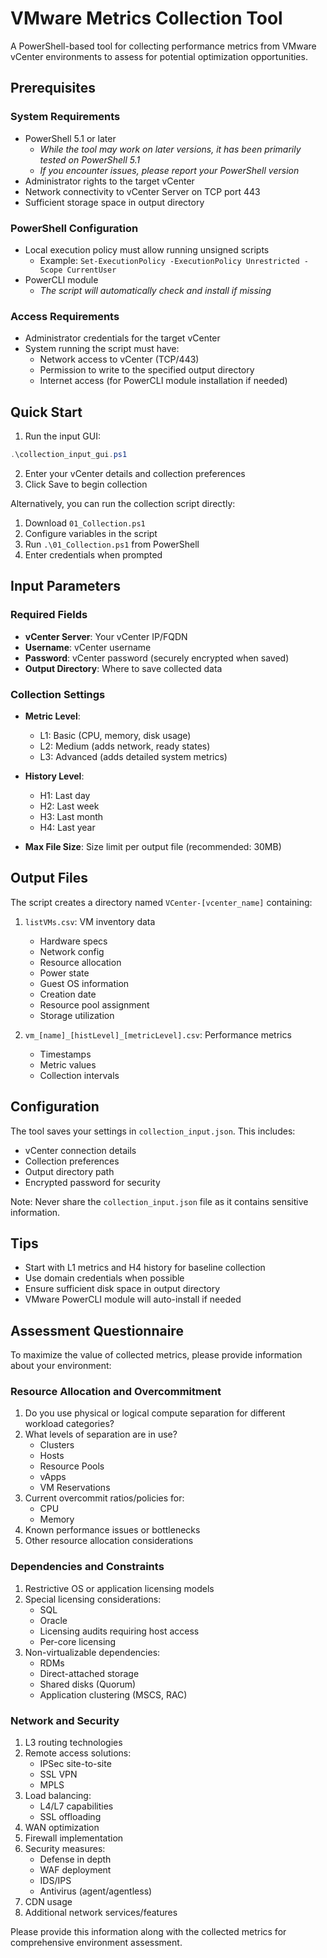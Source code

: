 # VMware Metrics Collection Tool

A PowerShell-based tool for collecting performance metrics from VMware vCenter environments to assess for potential optimization opportunities.

## Prerequisites

### System Requirements
- PowerShell 5.1 or later
  - *While the tool may work on later versions, it has been primarily tested on PowerShell 5.1*
  - *If you encounter issues, please report your PowerShell version*
- Administrator rights to the target vCenter
- Network connectivity to vCenter Server on TCP port 443
- Sufficient storage space in output directory

### PowerShell Configuration
- Local execution policy must allow running unsigned scripts
  - Example: `Set-ExecutionPolicy -ExecutionPolicy Unrestricted -Scope CurrentUser`
- PowerCLI module
  - *The script will automatically check and install if missing*

### Access Requirements
- Administrator credentials for the target vCenter
- System running the script must have:
  - Network access to vCenter (TCP/443)
  - Permission to write to the specified output directory
  - Internet access (for PowerCLI module installation if needed)

## Quick Start

1. Run the input GUI:
```powershell
.\collection_input_gui.ps1
```
2. Enter your vCenter details and collection preferences
3. Click Save to begin collection

Alternatively, you can run the collection script directly:
1. Download `01_Collection.ps1`
2. Configure variables in the script
3. Run `.\01_Collection.ps1` from PowerShell
4. Enter credentials when prompted

## Input Parameters

### Required Fields
- **vCenter Server**: Your vCenter IP/FQDN
- **Username**: vCenter username
- **Password**: vCenter password (securely encrypted when saved)
- **Output Directory**: Where to save collected data

### Collection Settings
- **Metric Level**:
  - L1: Basic (CPU, memory, disk usage)
  - L2: Medium (adds network, ready states)
  - L3: Advanced (adds detailed system metrics)

- **History Level**:
  - H1: Last day
  - H2: Last week
  - H3: Last month
  - H4: Last year

- **Max File Size**: Size limit per output file (recommended: 30MB)

## Output Files

The script creates a directory named `VCenter-[vcenter_name]` containing:

1. `listVMs.csv`: VM inventory data
   - Hardware specs
   - Network config
   - Resource allocation
   - Power state
   - Guest OS information
   - Creation date
   - Resource pool assignment
   - Storage utilization

2. `vm_[name]_[histLevel]_[metricLevel].csv`: Performance metrics
   - Timestamps
   - Metric values
   - Collection intervals

## Configuration

The tool saves your settings in `collection_input.json`. This includes:
- vCenter connection details
- Collection preferences
- Output directory path
- Encrypted password for security

Note: Never share the `collection_input.json` file as it contains sensitive information.

## Tips

- Start with L1 metrics and H4 history for baseline collection
- Use domain credentials when possible
- Ensure sufficient disk space in output directory
- VMware PowerCLI module will auto-install if needed

## Assessment Questionnaire

To maximize the value of collected metrics, please provide information about your environment:

### Resource Allocation and Overcommitment

1. Do you use physical or logical compute separation for different workload categories?
2. What levels of separation are in use?
   - Clusters
   - Hosts
   - Resource Pools
   - vApps
   - VM Reservations
3. Current overcommit ratios/policies for:
   - CPU
   - Memory
4. Known performance issues or bottlenecks
5. Other resource allocation considerations

### Dependencies and Constraints

1. Restrictive OS or application licensing models
2. Special licensing considerations:
   - SQL
   - Oracle
   - Licensing audits requiring host access
   - Per-core licensing
3. Non-virtualizable dependencies:
   - RDMs
   - Direct-attached storage
   - Shared disks (Quorum)
   - Application clustering (MSCS, RAC)

### Network and Security

1. L3 routing technologies
2. Remote access solutions:
   - IPSec site-to-site
   - SSL VPN
   - MPLS
3. Load balancing:
   - L4/L7 capabilities
   - SSL offloading
4. WAN optimization
5. Firewall implementation
6. Security measures:
   - Defense in depth
   - WAF deployment
   - IDS/IPS
   - Antivirus (agent/agentless)
7. CDN usage
8. Additional network services/features

Please provide this information along with the collected metrics for comprehensive environment assessment.
